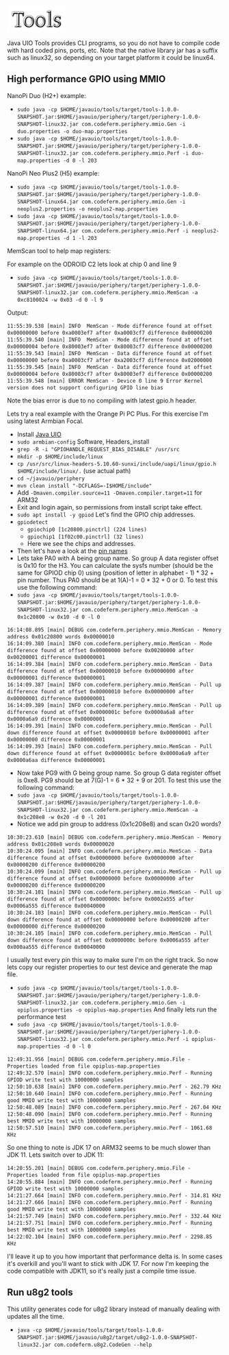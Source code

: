 ![Title](images/title.png)

Java UIO Tools provides CLI programs, so you do not have to compile code with
hard coded pins, ports, etc. Note that the native library jar has a suffix such
as linux32, so depending on your target platform it could be linux64.

## High performance GPIO using MMIO

NanoPi Duo (H2+) example:
* `sudo java -cp $HOME/javauio/tools/target/tools-1.0.0-SNAPSHOT.jar:$HOME/javauio/periphery/target/periphery-1.0.0-SNAPSHOT-linux32.jar com.codeferm.periphery.mmio.Gen -i duo.properties -o duo-map.properties`
* `sudo java -cp $HOME/javauio/tools/target/tools-1.0.0-SNAPSHOT.jar:$HOME/javauio/periphery/target/periphery-1.0.0-SNAPSHOT-linux32.jar com.codeferm.periphery.mmio.Perf -i duo-map.properties -d 0 -l 203`

NanoPi Neo Plus2 (H5) example:
* `sudo java -cp $HOME/javauio/tools/target/tools-1.0.0-SNAPSHOT.jar:$HOME/javauio/periphery/target/periphery-1.0.0-SNAPSHOT-linux64.jar com.codeferm.periphery.mmio.Gen -i neoplus2.properties -o neoplus2-map.properties`
* `sudo java -cp $HOME/javauio/tools/target/tools-1.0.0-SNAPSHOT.jar:$HOME/javauio/periphery/target/periphery-1.0.0-SNAPSHOT-linux64.jar com.codeferm.periphery.mmio.Perf -i neoplus2-map.properties -d 1 -l 203`

MemScan tool to help map registers:

For example on the ODROID C2 lets look at chip 0 and line 9
* `sudo java -cp $HOME/javauio/tools/target/tools-1.0.0-SNAPSHOT.jar:$HOME/javauio/periphery/target/periphery-1.0.0-SNAPSHOT-linux32.jar com.codeferm.periphery.mmio.MemScan -a 0xc8100024 -w 0x03 -d 0 -l 9`

Output:

```11:55:39.342 [main] DEBUG MemScan - Memory address 0xc8100024 words 0x00000003
11:55:39.538 [main] INFO  MemScan - Mode difference found at offset 0x00000000 before 0xa0003ef7 after 0xa0003cf7 difference 0x00000200
11:55:39.540 [main] INFO  MemScan - Mode difference found at offset 0x00000004 before 0x80003ef7 after 0x80003cf7 difference 0x00000200
11:55:39.543 [main] INFO  MemScan - Data difference found at offset 0x00000000 before 0xa0003cf7 after 0xa2003cf7 difference 0x02000000
11:55:39.545 [main] INFO  MemScan - Data difference found at offset 0x00000004 before 0x80003cf7 after 0x80003ef7 difference 0x00000200
11:55:39.548 [main] ERROR MemScan - Device 0 line 9 Error Kernel version does not support configuring GPIO line bias
```

Note the bias error is due to no compiling with latest gpio.h header.

Lets try a real example with the Orange Pi PC Plus. For this exercise I'm using latest Armbian Focal.
* Install [Java UIO](https://github.com/sgjava/javauio#download-project)
* `sudo armbian-config` Software, Headers_install
* `grep -R -i "GPIOHANDLE_REQUEST_BIAS_DISABLE" /usr/src`
* `mkdir -p $HOME/include/linux`
* `cp /usr/src/linux-headers-5.10.60-sunxi/include/uapi/linux/gpio.h $HOME/include/linux/.` (use actual path)
* `cd ~/javauio/periphery`
* `mvn clean install "-DCFLAGS=-I$HOME/include"`
* Add `-Dmaven.compiler.source=11 -Dmaven.compiler.target=11` for ARM32
* Exit and login again, so permissions from install script take effect.
* `sudo apt install -y gpiod`
Let's find the GPIO chip addresses.
* `gpiodetect`
    * `gpiochip0 [1c20800.pinctrl] (224 lines)`
    * `gpiochip1 [1f02c00.pinctrl] (32 lines)`
    * Here we see the chips and addresses.
* Then let's have a look at the [pin names](https://linux-sunxi.org/Xunlong_Orange_Pi_PC#Expansion_Port)
* Lets take PA0 with A being group name. So group A data register offset is 0x10 for the H3. You can calculate
the sysfs number (should be the same for GPIOD chip 0) using (position of letter in alphabet - 1) * 32 + pin number. Thus
PA0 should be at 1(A)-1 = 0 * 32 + 0 or 0. To test this use the following command:
* `sudo java -cp $HOME/javauio/tools/target/tools-1.0.0-SNAPSHOT.jar:$HOME/javauio/periphery/target/periphery-1.0.0-SNAPSHOT-linux32.jar com.codeferm.periphery.mmio.MemScan -a 0x1c20800 -w 0x10 -d 0 -l 0`
```
16:14:08.895 [main] DEBUG com.codeferm.periphery.mmio.MemScan - Memory address 0x01c20800 words 0x00000010
16:14:09.380 [main] INFO com.codeferm.periphery.mmio.MemScan - Mode difference found at offset 0x00000000 before 0x00200000 after 0x00200001 difference 0x00000001
16:14:09.384 [main] INFO com.codeferm.periphery.mmio.MemScan - Data difference found at offset 0x00000010 before 0x00000000 after 0x00000001 difference 0x00000001
16:14:09.387 [main] INFO com.codeferm.periphery.mmio.MemScan - Pull up difference found at offset 0x00000010 before 0x00000000 after 0x00000001 difference 0x00000001
16:14:09.389 [main] INFO com.codeferm.periphery.mmio.MemScan - Pull up difference found at offset 0x0000001c before 0x0000a6a8 after 0x0000a6a9 difference 0x00000001
16:14:09.391 [main] INFO com.codeferm.periphery.mmio.MemScan - Pull down difference found at offset 0x00000010 before 0x00000001 after 0x00000000 difference 0x00000001
16:14:09.393 [main] INFO com.codeferm.periphery.mmio.MemScan - Pull down difference found at offset 0x0000001c before 0x0000a6a9 after 0x0000a6aa difference 0x00000001
```
* Now take PG9 with G being group name. So group G data register offset is 0xe8. PG9 should be at 7(G)-1 = 6 * 32 + 9 or 201. To test this use the following command:
* `sudo java -cp $HOME/javauio/tools/target/tools-1.0.0-SNAPSHOT.jar:$HOME/javauio/periphery/target/periphery-1.0.0-SNAPSHOT-linux32.jar com.codeferm.periphery.mmio.MemScan -a 0x1c208e8 -w 0x20 -d 0 -l 201`
* Notice we add pin group to address (0x1c208e8) and scan 0x20 words?
```
10:30:23.610 [main] DEBUG com.codeferm.periphery.mmio.MemScan - Memory address 0x01c208e8 words 0x00000020
10:30:24.095 [main] INFO com.codeferm.periphery.mmio.MemScan - Data difference found at offset 0x00000000 before 0x00000000 after 0x00000200 difference 0x00000200
10:30:24.099 [main] INFO com.codeferm.periphery.mmio.MemScan - Pull up difference found at offset 0x00000000 before 0x00000000 after 0x00000200 difference 0x00000200
10:30:24.101 [main] INFO com.codeferm.periphery.mmio.MemScan - Pull up difference found at offset 0x0000000c before 0x0002a555 after 0x0006a555 difference 0x00040000
10:30:24.103 [main] INFO com.codeferm.periphery.mmio.MemScan - Pull down difference found at offset 0x00000000 before 0x00000200 after 0x00000000 difference 0x00000200
10:30:24.105 [main] INFO com.codeferm.periphery.mmio.MemScan - Pull down difference found at offset 0x0000000c before 0x0006a555 after 0x000aa555 difference 0x00040000
```
I usually test every pin this way to make sure I'm on the right track. So now
lets copy our register properties to our test device and generate the map file.
* `sudo java -cp $HOME/javauio/tools/target/tools-1.0.0-SNAPSHOT.jar:$HOME/javauio/periphery/target/periphery-1.0.0-SNAPSHOT-linux32.jar com.codeferm.periphery.mmio.Gen -i opiplus.properties -o opiplus-map.properties`
And finally lets run the performance test
* `sudo java -cp $HOME/javauio/tools/target/tools-1.0.0-SNAPSHOT.jar:$HOME/javauio/periphery/target/periphery-1.0.0-SNAPSHOT-linux32.jar com.codeferm.periphery.mmio.Perf -i opiplus-map.properties -d 0 -l 0`
```
12:49:31.956 [main] DEBUG com.codeferm.periphery.mmio.File - Properties loaded from file opiplus-map.properties
12:49:32.570 [main] INFO com.codeferm.periphery.mmio.Perf - Running GPIOD write test with 10000000 samples
12:50:10.638 [main] INFO com.codeferm.periphery.mmio.Perf - 262.79 KHz
12:50:10.640 [main] INFO com.codeferm.periphery.mmio.Perf - Running good MMIO write test with 10000000 samples
12:50:48.089 [main] INFO com.codeferm.periphery.mmio.Perf - 267.04 KHz
12:50:48.090 [main] INFO com.codeferm.periphery.mmio.Perf - Running best MMIO write test with 10000000 samples
12:50:57.510 [main] INFO com.codeferm.periphery.mmio.Perf - 1061.68 KHz
```
So one thing to note is JDK 17 on ARM32 seems to be much slower than JDK 11. Lets switch over to JDK 11:
```
14:20:55.201 [main] DEBUG com.codeferm.periphery.mmio.File - Properties loaded from file opiplus-map.properties
14:20:55.884 [main] INFO com.codeferm.periphery.mmio.Perf - Running GPIOD write test with 10000000 samples
14:21:27.664 [main] INFO com.codeferm.periphery.mmio.Perf - 314.81 KHz
14:21:27.666 [main] INFO com.codeferm.periphery.mmio.Perf - Running good MMIO write test with 10000000 samples
14:21:57.749 [main] INFO com.codeferm.periphery.mmio.Perf - 332.44 KHz
14:21:57.751 [main] INFO com.codeferm.periphery.mmio.Perf - Running best MMIO write test with 10000000 samples
14:22:02.104 [main] INFO com.codeferm.periphery.mmio.Perf - 2298.85 KHz

```
I'll leave it up to you how important that performance delta is. In some cases
it's overkill and you'll want to stick with JDK 17. For now I'm keeping the code
compatible with JDK11, so it's really just a compile time issue.


## Run u8g2 tools
This utility generates code for u8g2 library instead of manually dealing with updates all the time. 
* `java -cp $HOME/javauio/tools/target/tools-1.0.0-SNAPSHOT.jar:$HOME/javauio/u8g2/target/u8g2-1.0.0-SNAPSHOT-linux32.jar com.codeferm.u8g2.CodeGen --help`
